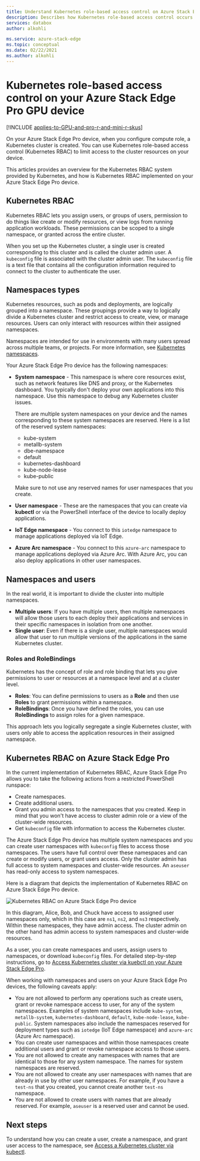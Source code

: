 ```yaml
---
title: Understand Kubernetes role-based access control on Azure Stack Edge Pro device| Microsoft Docs
description: Describes how Kubernetes role-based access control occurs on an Azure Stack Edge Pro device.
services: databox
author: alkohli

ms.service: azure-stack-edge
ms.topic: conceptual
ms.date: 02/22/2021
ms.author: alkohli
---
```

# Kubernetes role-based access control on your Azure Stack Edge Pro GPU device

[!INCLUDE [applies-to-GPU-and-pro-r-and-mini-r-skus](../../includes/azure-stack-edge-applies-to-gpu-pro-r-mini-r-sku.md)]

On your Azure Stack Edge Pro device, when you configure compute role, a Kubernetes cluster is created. You can use Kubernetes role-based access control (Kubernetes RBAC) to limit access to the cluster resources on your device.

This articles provides an overview for the Kubernetes RBAC system provided by Kubernetes, and how is Kubernetes RBAC implemented on your Azure Stack Edge Pro device. 

## Kubernetes RBAC

Kubernetes RBAC lets you assign users, or groups of users, permission to do things like create or modify resources, or view logs from running application workloads. These permissions can be scoped to a single namespace, or granted across the entire cluster. 

When you set up the Kubernetes cluster, a single user is created corresponding to this cluster and is called the cluster admin user.  A `kubeconfig` file is associated with the cluster admin user. The `kubeconfig` file is a text file that contains all the configuration information required to connect to the cluster to authenticate the user.

## Namespaces types

Kubernetes resources, such as pods and deployments, are logically grouped into a namespace. These groupings provide a way to logically divide a Kubernetes cluster and restrict access to create, view, or manage resources. Users can only interact with resources within their assigned namespaces.

Namespaces are intended for use in environments with many users spread across multiple teams, or projects. For more information, see [Kubernetes namespaces](https://kubernetes.io/docs/concepts/overview/working-with-objects/namespaces/).

Your Azure Stack Edge Pro device has the following namespaces:

- **System namespace** - This namespace is where core resources exist, such as network features like DNS and proxy, or the Kubernetes dashboard. You typically don't deploy your own applications into this namespace. Use this namespace to debug any Kubernetes cluster issues. 

    There are multiple system namespaces on your device and the names corresponding to these system namespaces are reserved. Here is a list of the reserved system namespaces: 
	- kube-system
	- metallb-system
	- dbe-namespace
	- default
	- kubernetes-dashboard
	- kube-node-lease
	- kube-public


    Make sure to not use any reserved names for user namespaces that you create. 
<!--- **default namespace** - This namespace is where pods and deployments are created by default when none is provided and you have admin access to this namespace. When you interact with the Kubernetes API, such as with `kubectl get pods`, the default namespace is used when none is specified.-->

- **User namespace** - These are the namespaces that you can create via **kubectl** or via the PowerShell interface of the device to locally deploy applications.
 
- **IoT Edge namespace** - You connect to this `iotedge` namespace to manage applications deployed via IoT Edge.

- **Azure Arc namespace** - You connect to this `azure-arc` namespace to manage applications deployed via Azure Arc. With Azure Arc, you can also deploy applications in other user namespaces. 

## Namespaces and users

In the real world, it is important to divide the cluster into multiple namespaces. 

- **Multiple users**: If you have multiple users, then multiple namespaces will allow those users to each deploy their applications and services in their specific namespaces in isolation from one another. 
- **Single user**: Even if there is a single user, multiple namespaces would allow that user to run multiple versions of the applications in the same Kubernetes cluster.

### Roles and RoleBindings

Kubernetes has the concept of role and role binding that lets you give permissions to user or resources at a namespace level and at a cluster level. 

- **Roles**: You can define permissions to users as a **Role** and then use **Roles** to grant permissions within a namespace. 
- **RoleBindings**: Once you have defined the roles, you can use **RoleBindings** to assign roles for a given namespace. 

This approach lets you logically segregate a single Kubernetes cluster, with users only able to access the application resources in their assigned namespace. 

## Kubernetes RBAC on Azure Stack Edge Pro

In the current implementation of Kubernetes RBAC, Azure Stack Edge Pro allows you to take the following actions from a restricted PowerShell runspace:

- Create namespaces.  
- Create additional users.
- Grant you admin access to the namespaces that you created. Keep in mind that you won't have access to cluster admin role or a view of the cluster-wide resources.
- Get `kubeconfig` file with information to access the Kubernetes cluster.


The Azure Stack Edge Pro device has multiple system namespaces and you can create user namespaces with `kubeconfig` files to access those namespaces. The users have full control over these namespaces and can create or modify users, or grant users access. Only the cluster admin has full access to system namespaces and cluster-wide resources. An `aseuser` has read-only access to system namespaces.

Here is a diagram that depicts the implementation of Kubernetes RBAC on Azure Stack Edge Pro device.

![Kubernetes RBAC on Azure Stack Edge Pro device](./media/azure-stack-edge-gpu-kubernetes-rbac/rbac-view-1.png)

In this diagram, Alice, Bob, and Chuck have access to assigned user namespaces only, which in this case are `ns1`, `ns2`, and `ns3` respectively. Within these namespaces, they have admin access. The cluster admin on the other hand has admin access to system namespaces and cluster-wide resources.

As a user, you can create namespaces and users, assign users to namespaces, or download `kubeconfig` files. For detailed step-by-step instructions, go to [Access Kubernetes cluster via kuebctl on your Azure Stack Edge Pro](azure-stack-edge-gpu-create-kubernetes-cluster.md).


When working with namespaces and users on your Azure Stack Edge Pro devices, the following caveats apply:

- You are not allowed to perform any operations such as create users, grant or revoke namespace access to user, for any of the system namespaces. Examples of system namespaces include `kube-system`, `metallb-system`, `kubernetes-dashboard`, `default`, `kube-node-lease`, `kube-public`. System namespaces also include the namespaces reserved for deployment types such as `iotedge` (IoT Edge namespace) and `azure-arc` (Azure Arc namespace).
- You can create user namespaces and within those namespaces create additional users and grant or revoke namespace access to those users.
- You are not allowed to create any namespaces with names that are identical to those for any system namespace. The names for system namespaces are reserved.  
- You are not allowed to create any user namespaces with names that are already in use by other user namespaces. For example, if you have a `test-ns` that you created, you cannot create another `test-ns` namespace.
- You are not allowed to create users with names that are already reserved. For example, `aseuser` is a reserved user and cannot be used.


## Next steps

To understand how you can create a user, create a namespace, and grant user access to the namespace, see [Access a Kubernetes cluster via kubectl](azure-stack-edge-gpu-create-kubernetes-cluster.md).

